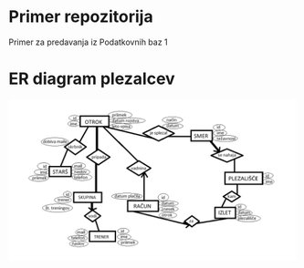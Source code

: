 # Primer repozitorija

Primer za predavanja iz Podatkovnih baz 1

# ER diagram plezalcev
![ER diagram](graf_plezalci.png)
